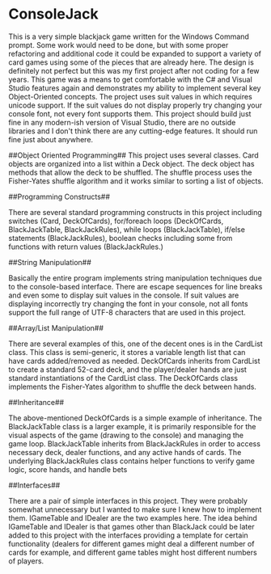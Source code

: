 # ConsoleJack

This is a very simple blackjack game written for the Windows Command prompt. Some work would need to be done, but with some proper refactoring and additional code it could be expanded to support a variety of card games using some of the pieces that are already here.  The design is definitely not perfect but this was my first project after not coding for a few years. This game was a means to get comfortable with the C# and Visual Studio features again and demonstrates my ability to implement several key Object-Oriented concepts.  The project uses suit values in which requires unicode support.  If the suit values do not display properly try changing your console font, not every font supports them.  This project should build just fine in any modern-ish version of Visual Studio, there are no outside libraries and I don't think there are any cutting-edge features.  It should run fine just about anywhere.

##Object Oriented Programming##
This project uses several classes.  Card objects are organized into a list within a Deck object.  The deck object has methods that allow the deck to be shuffled.  The shuffle process uses the Fisher-Yates shuffle algorithm and it works similar to sorting a list of objects.

##Programming Constructs##

There are several standard programming constructs in this project including switches (Card, DeckOfCards), for/foreach loops (DeckOfCards, BlackJackTable, BlackJackRules), while loops (BlackJackTable), if/else statements (BlackJackRules), boolean checks including some from functions with return values (BlackJackRules.)

##String Manipulation##

Basically the entire program implements string manipulation techniques due to the console-based interface.  There are escape sequences for line breaks and even some to display suit values in the console.  If suit values are displaying incorrectly try changing the font in your console, not all fonts support the full range of UTF-8 characters that are used in this project.

##Array/List Manipulation##

There are several examples of this, one of the decent ones is in the CardList class.  This class is semi-generic, it stores a variable length list that can have cards added/removed as needed.  DeckOfCards inherits from CardList to create a standard 52-card deck, and the player/dealer hands are just standard instantiations of the CardList class.  The DeckOfCards class implements the Fisher-Yates algorithm to shuffle the deck between hands.

##Inheritance##

The above-mentioned DeckOfCards is a simple example of inheritance.  The BlackJackTable class is a larger example, it is primarily responsible for the visual aspects of the game (drawing to the console) and managing the game loop.  BlackJackTable inherits from BlackJackRules in order to access necessary deck, dealer functions, and any active hands of cards.  The underlying BlackJackRules class contains helper functions to verify game logic, score hands, and handle bets

##Interfaces##

There are a pair of simple interfaces in this project.  They were probably somewhat unnecessary but I wanted to make sure I knew how to implement them.  IGameTable and IDealer are the two examples here.  The idea behind IGameTable and IDealer is that games other than BlackJack could be later added to this project with the interfaces providing a template for certain functionality (dealers for different games might deal a different number of cards for example, and different game tables might host different numbers of players.
